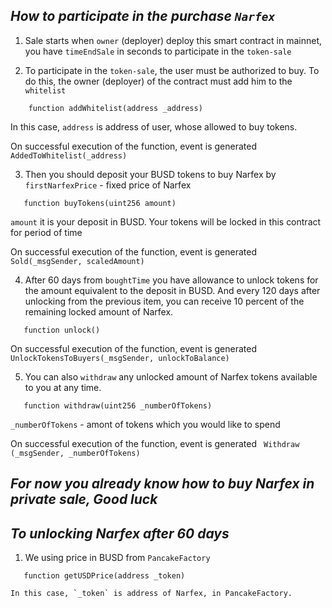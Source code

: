 ## ***How to participate in the purchase `Narfex`***
1. Sale starts when `owner` (deployer) deploy this smart contract in mainnet, you have `timeEndSale` in seconds to participate in the `token-sale`

2. To participate in the `token-sale`, the user must be authorized to buy. To do this, the owner (deployer) of the contract must add him to the `whitelist`
```solidity
    function addWhitelist(address _address)
```
   In this case, `address` is address of user, whose allowed to buy tokens.
    
On successful execution of the function, event is generated
`AddedToWhitelist(_address)`
   

3. Then you should deposit your BUSD tokens to buy Narfex by `firstNarfexPrice` - fixed price of Narfex
```solidity
   function buyTokens(uint256 amount)
```
   `amount` it is your deposit in BUSD. Your tokens will be locked in this contract for period of time
   
On successful execution of the function, event is generated
`Sold(_msgSender, scaledAmount)`
   
4. After 60 days from `boughtTime` you have allowance to unlock tokens for the amount equivalent to the deposit in BUSD. And every 120 days after unlocking from the previous item, you can receive 10 percent of the remaining locked amount of Narfex.
```solidity
   function unlock()
```

On successful execution of the function, event is generated
`UnlockTokensToBuyers(_msgSender, unlockToBalance)`

5. You can also `withdraw` any unlocked amount of Narfex tokens available to you at any time.   
```solidity
   function withdraw(uint256 _numberOfTokens)
```
   `_numberOfTokens` - amont of tokens which you would like to spend
   
On successful execution of the function, event is generated
` Withdraw (_msgSender, _numberOfTokens)`

## ***For now you already know how to buy Narfex in private sale, Good luck***

## ***To unlocking Narfex after 60 days***
1. We using price in BUSD from `PancakeFactory`
```solidity
   function getUSDPrice(address _token)
```
    In this case, `_token` is address of Narfex, in PancakeFactory.
